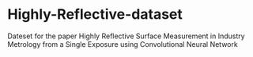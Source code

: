 # Highly-Reflective-dataset
Dateset for the paper  Highly Reflective Surface Measurement in Industry Metrology from a Single Exposure using Convolutional Neural Network
